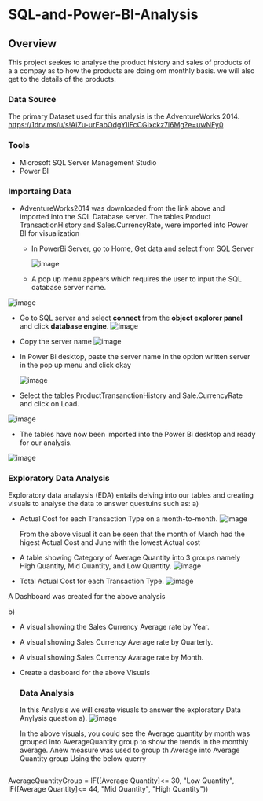# SQL-and-Power-BI-Analysis

## Overview

This project seekes to analyse the product history and sales of products of a a compay as to how the products are doing om monthly basis. we will also get to the details of the products.

### Data Source

The primary Dataset used for this analysis is the AdventureWorks 2014. 
https://1drv.ms/u/s!AiZu-urEabOdgYIlFcCGIxckz7l6Mg?e=uwNFy0  
### Tools

- Microsoft SQL Server Management Studio
- Power BI

### Importaing Data

- AdventureWorks2014 was downloaded from the link above and imported into the SQL Database server.
  The tables Product TransactionHistory and Sales.CurrencyRate,  were imported into Power BI for visualization
  - In PowerBi Server, go to Home, Get data and select from SQL Server

    ![image](https://github.com/MYZDEE/SQL-and-Power-BI-Analysis/assets/128803445/6e3b393a-119a-497a-b2d6-2f84511ca8c0)

  - A pop up menu appears which requires the user to input the SQL database server name.
    
![image](https://github.com/MYZDEE/SQL-and-Power-BI-Analysis/assets/128803445/c5472450-6ce9-40b1-8955-e459ea8c07ec)

- Go to SQL server and select **connect** from the **object explorer panel** and click **database engine**.
  ![image](https://github.com/MYZDEE/SQL-and-Power-BI-Analysis/assets/128803445/f567dc50-a040-43a8-8f36-3eb46d6aea34)

- Copy the server name 
![image](https://github.com/MYZDEE/SQL-and-Power-BI-Analysis/assets/128803445/4669698e-e9f3-42ca-a562-50ad7136c029)

- In Power Bi desktop, paste the server name in the option written server in the pop up menu and click okay

  ![image](https://github.com/MYZDEE/SQL-and-Power-BI-Analysis/assets/128803445/13afa2d6-784c-49ea-8963-7351a7a66d88)

- Select the tables ProductTransanctionHistory and Sale.CurrencyRate and click on Load.

![image](https://github.com/MYZDEE/SQL-and-Power-BI-Analysis/assets/128803445/f25d0297-66b6-4da7-9474-9ac4952dbf35)<p>
- The tables have now been imported into the Power Bi desktop and ready for our analysis.

![image](https://github.com/MYZDEE/SQL-and-Power-BI-Analysis/assets/128803445/6a97f9d0-3c79-41c7-9117-893ee2f4bef0)<p>

### Exploratory Data Analysis

Exploratory data analaysis (EDA) entails delving into our tables and creating visuals to analyse the data to answer questuins such as:
a)
- Actual Cost for each Transaction Type on a month-to-month.
  ![image](https://github.com/MYZDEE/SQL-and-Power-BI-Analysis/assets/128803445/39b0da0b-75c1-4e07-b890-bd7f0cac7b9f)<p>
  From the above visual it can be seen that the month of March had the higest Actual Cost and June with the lowest Actual cost
-	A table showing Category of Average Quantity into 3 groups namely High Quantity, Mid Quantity, and Low Quantity.
  ![image](https://github.com/MYZDEE/SQL-and-Power-BI-Analysis/assets/128803445/794b9434-e19c-402c-9f1d-eeddb4a260d3)


-	Total Actual Cost for each Transaction Type.
 ![image](https://github.com/MYZDEE/SQL-and-Power-BI-Analysis/assets/128803445/62dc1154-6d4e-40fd-b5fa-942fac636e96)

 A Dashboard was created for the above analysis

b)
- A visual showing the Sales Currency Average rate by Year.
  
- A visual showing Sales Currency Average rate by Quarterly.
- A visual showing Sales Currency Avarage rate by Month.
- Create a dasboard for the above Visuals

  ### Data Analysis

  In this Analysis we will create visuals  to answer the exploratory Data Anylysis question a).
![image](https://github.com/MYZDEE/SQL-and-Power-BI-Analysis/assets/128803445/67b1072e-fb2b-458d-80da-eb110d9df656)<p>
  In the above visuals, you could see the Average quantity by month was grouped into AverageQuantity group to show the trends in the monthly average. Anew measure was used to group 
  th Average into Average Quantity group Using the below querry
  ```
AverageQuantityGroup = IF([Average Quantity]<= 30, "Low Quantity",
IF([Average Quantity]<= 44, "Mid Quantity", "High Quantity"))
  ```
  



